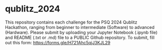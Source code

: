 # qublitz_2024
This repository contains each challenge for the PSQ 2024 Qublitz Hackathon, ranging from beginner to intermediate (Software) to advanced (Hardware). 
Please submit by uploading your Jupyter Notebook (.ipynb file) and README (.txt or .md) file to a PUBLIC Github repository. To submit, fill out 
this form: https://forms.gle/H721Ahc5qjJ3KJL29
